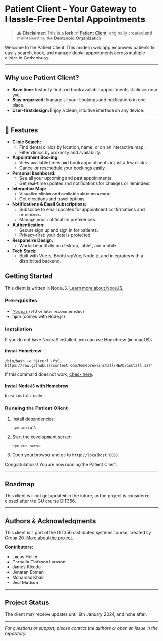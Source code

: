 # Patient Client – Your Gateway to Hassle-Free Dental Appointments

> ⚠️ **Disclaimer**: This is a **fork** of [Patient Client](https://github.com/Dentanoid/Patient-Client), originally created and maintained by the [Dentanoid Organization](https://github.com/Dentanoid)

Welcome to the Patient Client! This modern web app empowers patients to easily search, book, and manage dental appointments across multiple clinics in Gothenburg.

---

## Why use Patient Client?
- **Save time:** Instantly find and book available appointments at clinics near you.
- **Stay organized:** Manage all your bookings and notifications in one place.
- **User-first design:** Enjoy a clean, intuitive interface on any device.

---

## 🚀 Features
- **Clinic Search:**
  - Find dental clinics by location, name, or on an interactive map.
  - Filter clinics by proximity and availability.
- **Appointment Booking:**
  - View available times and book appointments in just a few clicks.
  - Cancel or reschedule your bookings easily.
- **Personal Dashboard:**
  - See all your upcoming and past appointments.
  - Get real-time updates and notifications for changes or reminders.
- **Interactive Map:**
  - Visualize clinics and available slots on a map.
  - Get directions and travel options.
- **Notifications & Email Subscriptions:**
  - Subscribe to email updates for appointment confirmations and reminders.
  - Manage your notification preferences.
- **Authentication:**
  - Secure sign up and sign in for patients.
  - Privacy-first: your data is protected.
- **Responsive Design:**
  - Works beautifully on desktop, tablet, and mobile.
- **Tech Stack:**
  - Built with Vue.js, BootstrapVue, Node.js, and integrates with a distributed backend.

## Getting Started

This client is written in NodeJS. [Learn more about NodeJS.](https://nodejs.org/en)

### Prerequisites
- [Node.js](https://nodejs.org/en/download/) (v18 or later recommended)
- npm (comes with Node.js)

### Installation
If you do not have NodeJS installed, you can use Homebrew (on macOS):

#### Install Homebrew
```
/bin/bash -c "$(curl -fsSL https://raw.githubusercontent.com/Homebrew/install/HEAD/install.sh)"
```
If this command does not work, [check here](https://brew.sh/).

#### Install NodeJS with Homebrew
```
brew install node
```

### Running the Patient Client
1. Install dependencies:
   ```
   npm install
   ```
2. Start the development server:
   ```
   npm run serve
   ```
3. Open your browser and go to `http://localhost:8080`.

Congratulations! You are now running the Patient Client.

---

## Roadmap
This client will not get updated in the future, as the project is considered closed after the GU course DIT356.

---

## Authors & Acknowledgments
This client is a part of the DIT356 distributed systems course, created by Group 20. [More about the project.](https://git.chalmers.se/courses/dit355/2023/student-teams/dit356-2023-20/group-20-distributed-systems/-/wikis/home)

**Contributors:**
- Lucas Holter
- Cornelia Olofsson Larsson
- James Klouda
- Jonatan Boman
- Mohamad Khalil
- Joel Mattson

---

## Project Status
The client may receive updates until 9th January 2024, and none after.

---

*For questions or support, please contact the authors or open an issue in the repository.*
